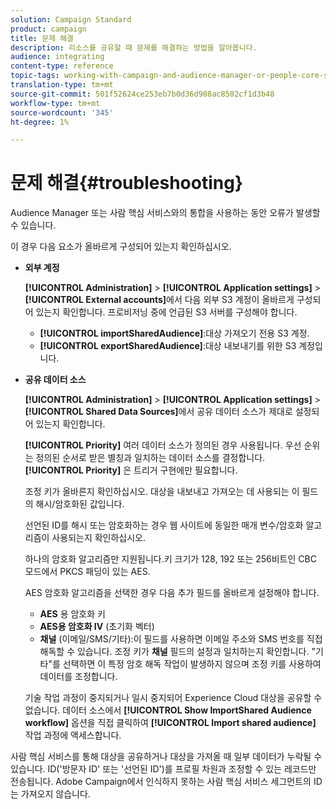 ```yaml
---
solution: Campaign Standard
product: campaign
title: 문제 해결
description: 리소스를 공유할 때 문제를 해결하는 방법을 알아봅니다.
audience: integrating
content-type: reference
topic-tags: working-with-campaign-and-audience-manager-or-people-core-service
translation-type: tm+mt
source-git-commit: 501f52624ce253eb7b0d36d908ac8502cf1d3b48
workflow-type: tm+mt
source-wordcount: '345'
ht-degree: 1%

---
```



# 문제 해결{#troubleshooting}

Audience Manager 또는 사람 핵심 서비스와의 통합을 사용하는 동안 오류가 발생할 수 있습니다.

이 경우 다음 요소가 올바르게 구성되어 있는지 확인하십시오.

* **외부 계정**

   **[!UICONTROL Administration]** > **[!UICONTROL Application settings]** > **[!UICONTROL External accounts]**&#x200B;에서 다음 외부 S3 계정이 올바르게 구성되어 있는지 확인합니다. 프로비저닝 중에 언급된 S3 서버를 구성해야 합니다.

   * **[!UICONTROL importSharedAudience]**:대상 가져오기 전용 S3 계정.
   * **[!UICONTROL exportSharedAudience]**:대상 내보내기를 위한 S3 계정입니다.

* **공유 데이터 소스**

   **[!UICONTROL Administration]** > **[!UICONTROL Application settings]** > **[!UICONTROL Shared Data Sources]**&#x200B;에서 공유 데이터 소스가 제대로 설정되어 있는지 확인합니다.

   **[!UICONTROL Priority]** 여러 데이터 소스가 정의된 경우 사용됩니다. 우선 순위는 정의된 순서로 받은 별칭과 일치하는 데이터 소스를 결정합니다. **[!UICONTROL Priority]** 은 트리거 구현에만 필요합니다.

   조정 키가 올바른지 확인하십시오. 대상을 내보내고 가져오는 데 사용되는 이 필드의 해시/암호화된 값입니다.

   선언된 ID를 해시 또는 암호화하는 경우 웹 사이트에 동일한 매개 변수/암호화 알고리즘이 사용되는지 확인하십시오.

   하나의 암호화 알고리즘만 지원됩니다.키 크기가 128, 192 또는 256비트인 CBC 모드에서 PKCS 패딩이 있는 AES.

   AES 암호화 알고리즘을 선택한 경우 다음 추가 필드를 올바르게 설정해야 합니다.

   * **AES** 용 암호화 키
   * **AES용 암호화 IV** (초기화 벡터)
   * **채널** (이메일/SMS/기타):이 필드를 사용하면 이메일 주소와 SMS 번호를 직접 해독할 수 있습니다. 조정 키가 **채널** 필드의 설정과 일치하는지 확인합니다. &quot;기타&quot;를 선택하면 이 특정 암호 해독 작업이 발생하지 않으며 조정 키를 사용하여 데이터를 조정합니다.

   기술 작업 과정이 중지되거나 일시 중지되어 Experience Cloud 대상을 공유할 수 없습니다. 데이터 소스에서 **[!UICONTROL Show ImportShared Audience workflow]** 옵션을 직접 클릭하여 **[!UICONTROL Import shared audience]** 작업 과정에 액세스합니다.

사람 핵심 서비스를 통해 대상을 공유하거나 대상을 가져올 때 일부 데이터가 누락될 수 있습니다. ID(&#39;방문자 ID&#39; 또는 &#39;선언된 ID&#39;)를 프로필 차원과 조정할 수 있는 레코드만 전송됩니다. Adobe Campaign에서 인식하지 못하는 사람 핵심 서비스 세그먼트의 ID는 가져오지 않습니다.
